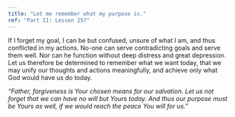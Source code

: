 ```yaml
---
title: "Let me remember what my purpose is."
ref: "Part II: Lesson 257"
---
```


If I forget my goal, I can be but confused, unsure of what I am, and
thus conflicted in my actions. No-one can serve contradicting goals and
serve them well. Nor can he function without deep distress and great
depression. Let us therefore be determined to remember what we want
today, that we may unify our thoughts and actions meaningfully, and
achieve only what God would have us do today.

*“Father, forgiveness is Your chosen means for our salvation. Let us not
forget that we can have no will but Yours today. And thus our purpose
must be Yours as well, if we would reach the peace You will for us.”*

